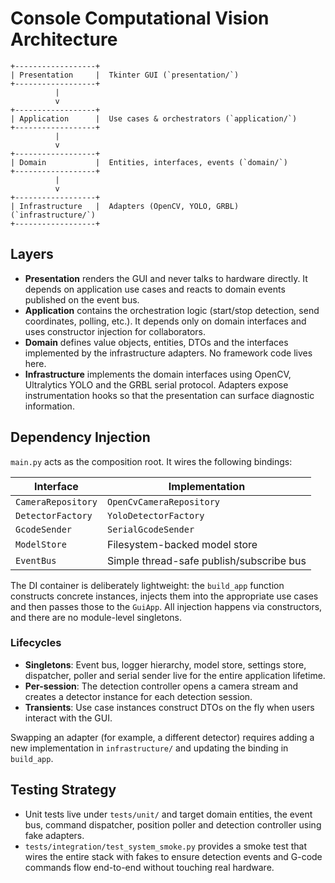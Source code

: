 # Console Computational Vision Architecture

```
+------------------+
| Presentation     |  Tkinter GUI (`presentation/`)
+------------------+
          |
          v
+------------------+
| Application      |  Use cases & orchestrators (`application/`)
+------------------+
          |
          v
+------------------+
| Domain           |  Entities, interfaces, events (`domain/`)
+------------------+
          |
          v
+------------------+
| Infrastructure   |  Adapters (OpenCV, YOLO, GRBL) (`infrastructure/`)
+------------------+
```

## Layers

- **Presentation** renders the GUI and never talks to hardware directly. It depends on
  application use cases and reacts to domain events published on the event bus.
- **Application** contains the orchestration logic (start/stop detection, send coordinates,
  polling, etc.). It depends only on domain interfaces and uses constructor injection for
  collaborators.
- **Domain** defines value objects, entities, DTOs and the interfaces implemented by the
  infrastructure adapters. No framework code lives here.
- **Infrastructure** implements the domain interfaces using OpenCV, Ultralytics YOLO and the
  GRBL serial protocol. Adapters expose instrumentation hooks so that the presentation can
  surface diagnostic information.

## Dependency Injection

`main.py` acts as the composition root. It wires the following
bindings:

| Interface                     | Implementation                   |
|-------------------------------|----------------------------------|
| `CameraRepository`            | `OpenCvCameraRepository`         |
| `DetectorFactory`             | `YoloDetectorFactory`            |
| `GcodeSender`                 | `SerialGcodeSender`              |
| `ModelStore`                  | Filesystem-backed model store    |
| `EventBus`                    | Simple thread-safe publish/subscribe bus |

The DI container is deliberately lightweight: the `build_app` function constructs concrete
instances, injects them into the appropriate use cases and then passes those to the
`GuiApp`. All injection happens via constructors, and there are no module-level singletons.

### Lifecycles

- **Singletons**: Event bus, logger hierarchy, model store, settings store, dispatcher,
  poller and serial sender live for the entire application lifetime.
- **Per-session**: The detection controller opens a camera stream and creates a detector
  instance for each detection session.
- **Transients**: Use case instances construct DTOs on the fly when users interact with the
  GUI.

Swapping an adapter (for example, a different detector) requires adding a new implementation
in `infrastructure/` and updating the binding in `build_app`.

## Testing Strategy

- Unit tests live under `tests/unit/` and target domain entities, the event bus, command
  dispatcher, position poller and detection controller using fake adapters.
- `tests/integration/test_system_smoke.py` provides a smoke test that wires the entire stack
  with fakes to ensure detection events and G-code commands flow end-to-end without touching
  real hardware.
